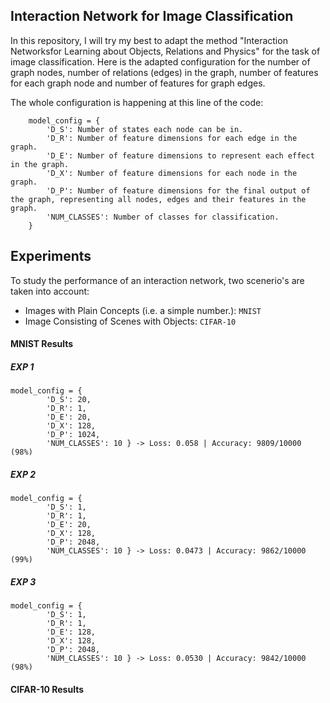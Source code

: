 ## Interaction Network for Image Classification 
In this repository, I will try my best to adapt the method "Interaction Networksfor Learning about Objects, Relations and Physics" for the task of image classification.
Here is the adapted configuration for the number of graph nodes, number of relations (edges) in the graph, number of features for each graph node and number of features for graph edges. 

The whole configuration is happening at this line of the code:

```
    model_config = {
        'D_S': Number of states each node can be in.
        'D_R': Number of feature dimensions for each edge in the graph.
        'D_E': Number of feature dimensions to represent each effect in the graph.
        'D_X': Number of feature dimensions for each node in the graph.
        'D_P': Number of feature dimensions for the final output of the graph, representing all nodes, edges and their features in the graph.
        'NUM_CLASSES': Number of classes for classification.
    }
```

## Experiments
To study the performance of an interaction network, two scenerio's are taken into account:

* Images with Plain Concepts (i.e. a simple number.): `MNIST`
* Image Consisting of Scenes with Objects: `CIFAR-10`

#### MNIST Results
##### EXP 1

```
model_config = {
        'D_S': 20, 
        'D_R': 1,
        'D_E': 20,
        'D_X': 128,
        'D_P': 1024,
        'NUM_CLASSES': 10 } -> Loss: 0.058 | Accuracy: 9809/10000 (98%)
```

##### EXP 2
```
model_config = {
        'D_S': 1,
        'D_R': 1,
        'D_E': 20,
        'D_X': 128,
        'D_P': 2048,
        'NUM_CLASSES': 10 } -> Loss: 0.0473 | Accuracy: 9862/10000 (99%)
```

##### EXP 3

```
model_config = {
        'D_S': 1,
        'D_R': 1,
        'D_E': 128,
        'D_X': 128,
        'D_P': 2048,
        'NUM_CLASSES': 10 } -> Loss: 0.0530 | Accuracy: 9842/10000 (98%)
```

#### CIFAR-10 Results